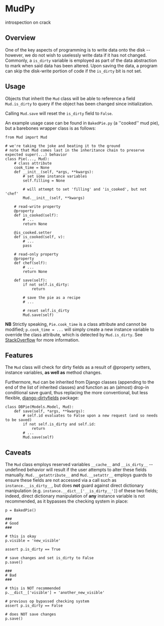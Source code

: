 MudPy
====
introspection on crack

Overview
----
One of the key aspects of programming is to write data onto the disk -- however, we do not wish to uselessly write data if it has not changed. Commonly, a `is_dirty` 
variable is employed as part of the data abstraction to mark when said data has been altered. Upon saving the data, a program can skip the disk-write portion of code if 
the `is_dirty` bit is not set.

Usage
----
Objects that inherit the `Mud` class will be able to reference a field `Mud.is_dirty` to query if the object has been changed since 
initialization.

Calling `Mud.save` will reset the `is_dirty` field to `False`.

An example usage case can be found in `BakedPie.py` (a ''cooked'' mud pie), but a barebones wrapper class is as follows:

```
from Mud import Mud

# we're taking the joke and beating it to the ground
# note that Mud comes last in the inheritance chain to preserve expected super(...) behavior
class Pie(..., Mud):
	# class attribute
	cook_time = None
	def __init__(self, *args, **kwargs):
		# set some instance variables
		self.filling = None

		# will attempt to set 'filling' and 'is_cooked', but not 'chef'
		Mud.__init__(self, **kwargs)

	# read-write property
	@property
	def is_cooked(self):
		# ...
		return None

	@is_cooked.setter
	def is_cooked(self, v):
		# ...
		pass

	# read-only property
	@property
	def chef(self):
		# ...
		return None

	def save(self):
		if not self.is_dirty:
			return

		# save the pie as a recipe
		# ...

		# reset self.is_dirty
		Mud.save(self)
```

**NB** Strictly speaking, `Pie.cook_time` is a class attribute and cannot be modified; `p.cook_time = ...` will simply create a new instance variable to override the 
class attribute, which is detected by `Mud.is_dirty`. See [StackOverflow](http://stackoverflow.com/questions/6475321/global-variable-python-classes) for more 
information.

Features
----
The `Mud` class will check for dirty fields as a result of @property setters, instance variables, **as well as** method changes.

Furthermore, `Mud` can be inherited from Django classes (appending to the end of the list of inherited classes) and function as an (almost) drop-in conditional save 
guard, thus replacing the more conventional, but less flexible, [django-dirtyfields](https://github.com/smn/django-dirtyfields) package:

```
class DBPie(Models.Model, Mud):
	def save(self, *args, **kwargs):
		# self.id evaluates to False upon a new request (and so needs to be saved)
		if not self.is_dirty and self.id:
			return
		# ...
		Mud.save(self)
```

Caveats
----
The `Mud` class employs reserved variables `__cache__` and `__is_dirty__` -- undefined behavior will result if the user attempts to alter these fields manually. 
`Mud.__getattribute__` and `Mud.__setattr__` employs guards to ensure these fields are not accessed via a call such as `instance.__is_dirty__`, but does **not** guard 
against direct dictionary manipulation (e.g. `instance.__dict__['__is_dirty__']`) of these two fields; indeed, direct dictionary manipulation of **any** instance 
variable is not recommended, as it bypasses the checking system in place:

```
p = BakedPie()

###
# Good
###

# this is okay
p.visible = 'new_visible'

assert p.is_dirty == True

# save changes and set is_dirty to False
p.save()

###
# Bad
###

# this is NOT recommended
p.__dict__['visible'] = 'another_new_visible'

# previous op bypassed checking system
assert p.is_dirty == False

# does NOT save changes
p.save()
```
